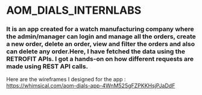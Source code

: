 # AOM_DIALS_INTERNLABS

### It is an app created for a watch manufacturing company where the admin/manager can login and manage all the orders, create a new order, delete an order, view and filter the orders and also can delete any order.Here, I have fetched the data using the RETROFIT APIs. I got a hands-on on how different requests are made using REST API calls.

Here are the wireframes I designed for the app : https://whimsical.com/aom-dials-app-4WnM525gFZPKKHsjPJaDdF
